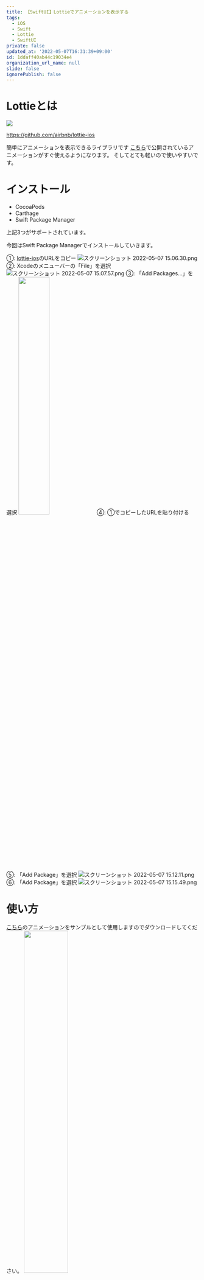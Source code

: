 ```yaml
---
title: 【SwiftUI】Lottieでアニメーションを表示する
tags:
  - iOS
  - Swift
  - Lottie
  - SwiftUI
private: false
updated_at: '2022-05-07T16:31:39+09:00'
id: 1ddaff40ab44c19034e4
organization_url_name: null
slide: false
ignorePublish: false
---
```

# Lottieとは
![](https://github.com/airbnb/lottie-ios/raw/master/_Gifs/Examples1.gif)

https://github.com/airbnb/lottie-ios

簡単にアニメーションを表示できるライブラリです
[こちら](https://lottiefiles.com/featured)で公開されているアニメーションがすぐ使えるようになります。
そしてとても軽いので使いやすいです。

# インストール
- CocoaPods
- Carthage
- Swift Package Manager

上記3つがサポートされています。

今回はSwift Package Managerでインストールしていきます。

①: [lottie-ios](https://github.com/airbnb/lottie-ios)のURLをコピー
![スクリーンショット 2022-05-07 15.06.30.png](https://qiita-image-store.s3.ap-northeast-1.amazonaws.com/0/1745371/ebdf2dc3-754b-6382-ce48-3287a423abe7.png)
②: Xcodeのメニューバーの「File」を選択
![スクリーンショット 2022-05-07 15.07.57.png](https://qiita-image-store.s3.ap-northeast-1.amazonaws.com/0/1745371/7a84e170-12a7-b2f6-ef2f-0291670921ad.png)
③: 「Add Packages...」を選択
<img width="40%" src="https://qiita-image-store.s3.ap-northeast-1.amazonaws.com/0/1745371/1d6f4a3c-e8f1-5af2-7086-98b44b96471d.png">
④: ①でコピーしたURLを貼り付ける
⑤: 「Add Package」を選択
![スクリーンショット 2022-05-07 15.12.11.png](https://qiita-image-store.s3.ap-northeast-1.amazonaws.com/0/1745371/13fe9b6f-4f10-ab64-054a-7570a441b683.png)
⑥: 「Add Package」を選択
![スクリーンショット 2022-05-07 15.15.49.png](https://qiita-image-store.s3.ap-northeast-1.amazonaws.com/0/1745371/b2c955ac-b356-7998-2e58-836d08758687.png)

# 使い方
[こちら](https://lottiefiles.com/81333-github)のアニメーションをサンプルとして使用しますのでダウンロードしてください。
<img width="48%" src="https://qiita-image-store.s3.ap-northeast-1.amazonaws.com/0/1745371/457fd761-219e-eb4d-e91c-263d334254e8.png"> <img width="48%" src="https://qiita-image-store.s3.ap-northeast-1.amazonaws.com/0/1745371/0ecb9f34-d4d4-7adf-31ab-1a8bedca0a3f.png"> 

ダウンロードしたファイルをXcodeにドラッグします。
<img width="48%" src="https://qiita-image-store.s3.ap-northeast-1.amazonaws.com/0/1745371/ec09a04c-e39b-1a3e-164a-9e2a1c460d00.png"> <img width="45%" src="https://qiita-image-store.s3.ap-northeast-1.amazonaws.com/0/1745371/84b34168-a706-c2c8-1bde-a43be022f86a.png">

```LottieView.swift
import SwiftUI
import Lottie

struct LottieView: UIViewRepresentable {
    var name: String
    var animationView = AnimationView()
    func makeUIView(context: UIViewRepresentableContext<LottieView>) -> UIView {
        let view = UIView(frame: .zero)
        // 表示したいアニメーションのファイル名
        animationView.animation = Animation.named(name)
        // 比率
        animationView.contentMode = .scaleAspectFit
        // ループモード
        animationView.loopMode = .loop
        animationView.play()
        animationView.translatesAutoresizingMaskIntoConstraints = false
        view.addSubview(animationView)
        NSLayoutConstraint.activate([
            animationView.heightAnchor.constraint(equalTo: view.heightAnchor),
            animationView.widthAnchor.constraint(equalTo: view.widthAnchor)
        ])
        return view
    }
    func updateUIView(_ uiView: UIView, context: UIViewRepresentableContext<LottieView>) {
    }
}
```
```ContentView.swift
import SwiftUI

struct ContentView: View {
    var body: some View {
        LottieView(name: "81333-github")
    }
}
```
<img width="45%" src="https://qiita-image-store.s3.ap-northeast-1.amazonaws.com/0/1745371/4459f5c2-6225-a934-896b-e254cdbce8e6.gif">

完成〜！！！と言いたいところですがダークモードにしてみてください

真っ黒になってしまってる。。。。

そうなんです。
このアニメーション自体が黒いのでダークモードにすると見えなくなってしまうのです。

# ダークモードに対応する
![IMG_0202.jpg](https://qiita-image-store.s3.ap-northeast-1.amazonaws.com/0/1745371/cde7adba-76ec-0c1d-17fa-29711fd0bd65.jpeg)
色を変更しなければならない箇所が2箇所あります。
これを特定する作業に入ります。

LottieViewにこちらを追加していきます。
```Swift
// アニメーションのlogを表示
animationView.logHierarchyKeypaths()
```

```LottieView.Swift
import SwiftUI
import Lottie

struct LottieView: UIViewRepresentable {
    var name: String
    var animationView = AnimationView()
    func makeUIView(context: UIViewRepresentableContext<LottieView>) -> UIView {
        // 省略...
        animationView.loopMode = .loop

        // アニメーションのログを表示
        animationView.logHierarchyKeypaths()

        animationView.play()
        // 省略...
    }
    func updateUIView(_ uiView: UIView, context: UIViewRepresentableContext<LottieView>) {
    }
}
```
このようなログが表示されるはずです
<img width="45%" src="https://qiita-image-store.s3.ap-northeast-1.amazonaws.com/0/1745371/41514984-bb68-13ba-0c49-e77542314476.png">

ここの中から先ほどの2箇所を特定します。

ログの中から「Color」という単語を探します。
<img width="45%" src="https://qiita-image-store.s3.ap-northeast-1.amazonaws.com/0/1745371/4af00f9f-6997-e40e-6387-f0f5df32ce37.png"> <img width="45%" src="https://qiita-image-store.s3.ap-northeast-1.amazonaws.com/0/1745371/b49fcc2f-e603-0145-09f7-593122681155.png">
2箇所発見することができました。
おそらくこの2箇所であると推測できます。

変更してみる
こちらをLottieViewに追加します。
```Swift
// ライトモード時のLittieの色
let lightmode = Color(r: 0, g: 0, b: 0, a: 1)
// ダークモード時のLittieの色
let darkmode = Color(r: 1, g: 1, b: 1, a: 1)
// 色をセットする
let ColorValueProvider = ColorValueProvider(colorScheme == .dark ? darkmode : lightmode)
// パスを取得
let strokePath = AnimationKeypath(keypath: "BG.Stroke 1.Color")
let logoPath = AnimationKeypath(keypath: "logo.Group 1.Fill 1.Color")
// 色を適用
animationView.setValueProvider(ColorValueProvider, keypath: strokePath)
animationView.setValueProvider(ColorValueProvider, keypath: logoPath)
```

```LottieView.swift
import SwiftUI
import Lottie

struct LottieView: UIViewRepresentable {
    var name: String
    var animationView = AnimationView()
    // ダークモード検知
    @Environment(\.colorScheme) var colorScheme
    func makeUIView(context: UIViewRepresentableContext<LottieView>) -> UIView {
        let view = UIView(frame: .zero)
        animationView.animation = Animation.named(name)
        animationView.contentMode = .scaleAspectFit
        animationView.loopMode = .loop
        animationView.logHierarchyKeypaths()

        // ライトモード時のLittieの色
        let lightmode = Color(r: 0, g: 0, b: 0, a: 1)
        // ダークモード時のLittieの色
        let darkmode = Color(r: 1, g: 1, b: 1, a: 1)
        // 色をセットする
        let ColorValueProvider = ColorValueProvider(colorScheme == .dark ? darkmode : lightmode)
        // パスを取得
        let strokePath = AnimationKeypath(keypath: "BG.Stroke 1.Color")
        let logoPath = AnimationKeypath(keypath: "logo.Group 1.Fill 1.Color")
        // 色を適用
        animationView.setValueProvider(ColorValueProvider, keypath: strokePath)
        animationView.setValueProvider(ColorValueProvider, keypath: logoPath)

        animationView.play()
        animationView.translatesAutoresizingMaskIntoConstraints = false
        view.addSubview(animationView)
        NSLayoutConstraint.activate([
            animationView.heightAnchor.constraint(equalTo: view.heightAnchor),
            animationView.widthAnchor.constraint(equalTo: view.widthAnchor)
        ])
        return view
    }
    func updateUIView(_ uiView: UIView, context: UIViewRepresentableContext<LottieView>) {
    }
}
```

|ライトモード|ダークモード|
|-|-|
|![Videotogif.gif](https://qiita-image-store.s3.ap-northeast-1.amazonaws.com/0/1745371/2378a74c-3652-c652-409d-052760b7d675.gif)|![Videotogif (1).gif](https://qiita-image-store.s3.ap-northeast-1.amazonaws.com/0/1745371/453ff9c4-1687-8885-8bc1-636e0e1fdcf8.gif)|

できた！

# おわり
今回作成したプロジェクトを置いとくので参考にしてください！

https://github.com/SNQ-2001/Lottie-Demo-iOS

